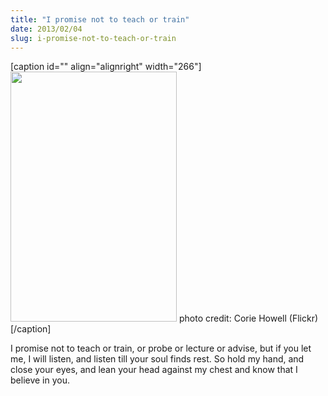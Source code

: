 ```yaml
---
title: "I promise not to teach or train"
date: 2013/02/04
slug: i-promise-not-to-teach-or-train
---
```


[caption id="" align="alignright" width="266"]<a href="http://www.flickr.com/photos/coriehowell/3330528710/"><img class="  " alt="" src="http://farm4.staticflickr.com/3400/3330528710_321e601287.jpg" width="266" height="400" /></a> photo credit: Corie Howell (Flickr)[/caption]

I promise not to teach or train,
or probe or lecture or advise,
but if you let me, I will listen,
and listen till your soul finds rest.
So hold my hand, and close your eyes,
and lean your head against my chest
and know that I believe in you.